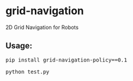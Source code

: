# grid-navigation
2D Grid Navigation for Robots

## Usage:

<pre>
pip install grid-navigation-policy==0.1

python test.py
</pre>
